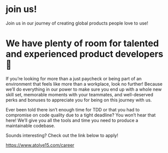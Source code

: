 # join us!
Join us in our journey of creating global products people love to use!

# We have plenty of room for talented and experienced product developers 🚀
If you’re looking for more than a just paycheck or being part of an environment that feels like more than a workplace, look no further! Because we’ll do everything in our power to make sure you end up with a whole new skill set, memorable moments with your teammates, and well-deserved perks and bonuses to appreciate you for being on this journey with us. 

Ever been told there isn’t enough time for TDD or that you had to compromise on code quality due to a tight deadline? You won’t hear that here! We’ll give you all the tools and time you need to produce a maintainable codebase.

Sounds interesting? Check out the link below to apply!

https://www.atolye15.com/career
